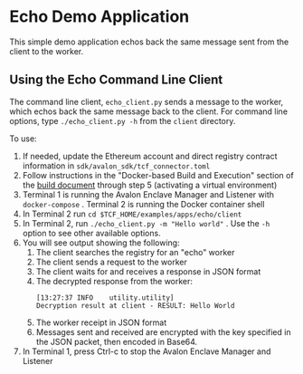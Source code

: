 # Echo Demo Application

This simple demo application echos back the same message sent from
the client to the worker.

## Using the Echo Command Line Client

The command line client, `echo_client.py` sends a message to the worker,
which echos back the same message back to the client.
For command line options, type `./echo_client.py -h` from the
`client` directory.

To use:

1.  If needed, update the Ethereum account and direct registry contract
    information in `sdk/avalon_sdk/tcf_connector.toml`
2.  Follow instructions in the "Docker-based Build and Execution" section of
    the [build document](../../../BUILD.md#dockerbuild) through step 5
    (activating a virtual environment)
3.  Terminal 1 is running the Avalon Enclave Manager and Listener with
    `docker-compose` . Terminal 2 is running the Docker container shell
4.  In Terminal 2 run `cd $TCF_HOME/examples/apps/echo/client`
5.  In Terminal 2, run `./echo_client.py -m "Hello world"` .
    Use the `-h` option to see other available options.
6.  You will see output showing the following:
    1. The client searches the registry for an "echo" worker
    2. The client sends a request to the worker
    3. The client waits for and receives a response in JSON format
    4. The decrypted response from the worker:
       ```
       [13:27:37 INFO    utility.utility]
       Decryption result at client - RESULT: Hello World
       ```
    5. The worker receipt in JSON format
    6. Messages sent and received are encrypted with the key specified
       in the JSON packet, then encoded in Base64.
7.  In Terminal 1, press Ctrl-c to stop the Avalon Enclave Manager and Listener

